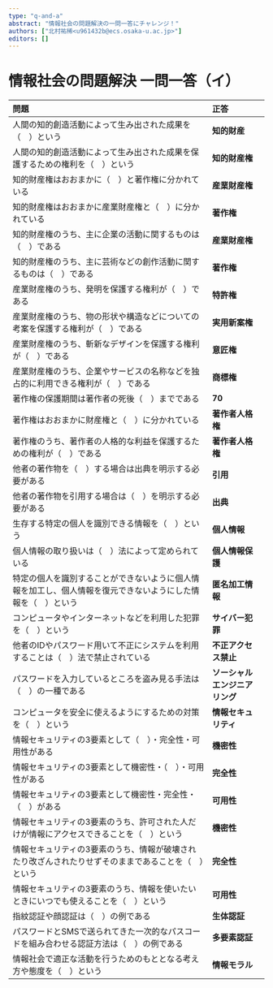 ```yaml
---
type: "q-and-a"
abstract: "情報社会の問題解決の一問一答にチャレンジ！"
authors: ["北村祐稀<u961432b@ecs.osaka-u.ac.jp>"]
editors: []
---
```


# 情報社会の問題解決 一問一答（イ）

| 問題                                                                                                         | 正答                           |
| :----------------------------------------------------------------------------------------------------------- | :----------------------------- |
| 人間の知的創造活動によって生み出された成果​を（　）という                                                    | **知的財産**                   |
| 人間の知的創造活動によって生み出された成果​を保護するための権利を（　）という                                | **知的財産権**                 |
| 知的財産権はおおまかに（　）と著作権に分かれている                                                           | **産業財産権**                 |
| 知的財産権はおおまかに産業財産権と（　）に分かれている                                                       | **著作権**                     |
| 知的財産権のうち、主に企業の活動に関するものは（　）である                                                   | **産業財産権**                 |
| 知的財産権のうち、主に芸術などの創作活動に関するものは（　）である                                           | **著作権**                     |
| 産業財産権のうち、発明を保護する権利が（　）である                                                           | **特許権**                     |
| 産業財産権のうち、物の形状や構造などについての考案を保護する権利が（　）である                               | **実用新案権**                 |
| 産業財産権のうち、斬新なデザインを保護する権利が（　）である                                                 | **意匠権**                     |
| 産業財産権のうち、企業やサービスの名称などを独占的に利用できる権利が（　）である                             | **商標権**                     |
| 著作権の保護期間は著作者の死後（　）までである                                                               | **70**                         |
| 著作権はおおまかに財産権と（　）に分かれている                                                               | **著作者人格権**               |
| 著作権のうち、著作者の人格的な利益を保護するための権利が（　）である                                         | **著作者人格権**               |
| 他者の著作物を（　）する場合は出典を明示する必要がある                                                       | **引用**                       |
| 他者の著作物を引用する場合は（　）を明示する必要がある                                                       | **出典**                       |
| 生存する特定の個人を識別できる情報を（　）という                                                             | **個人情報**                   |
| 個人情報の取り扱いは（　）法によって定められている                                                           | **個人情報保護**               |
| 特定の個人を識別することができないように個人情報を加工し、個人情報を復元できないようにした情報を（　）という | **匿名加工情報**               |
| コンピュータやインターネットなどを利用した犯罪を（　）という                                                 | **サイバー犯罪**               |
| 他者のIDやパスワード用いて不正にシステムを利用することは（　）法で禁止されている                             | **不正アクセス禁止**           |
| パスワードを入力しているところを盗み見る手法は（　）の一種である                                             | **ソーシャルエンジニアリング** |
| コンピュータを安全に使えるようにするための対策を（　）という                                                 | **情報セキュリティ**           |
| 情報セキュリティの3要素として（　）・完全性・可用性がある                                                    | **機密性**                     |
| 情報セキュリティの3要素として機密性・（　）・可用性がある                                                    | **完全性**                     |
| 情報セキュリティの3要素として機密性・完全性・（　）がある                                                    | **可用性**                     |
| 情報セキュリティの3要素のうち、許可された人だけが情報にアクセスできることを（　）という                      | **機密性**                     |
| 情報セキュリティの3要素のうち、情報が破壊されたり改ざんされたりせずそのままであることを（　）という          | **完全性**                     |
| 情報セキュリティの3要素のうち、情報を使いたいときにいつでも使えることを（　）という                          | **可用性**                     |
| 指紋認証や顔認証は（　）の例である                                                                           | **生体認証**                   |
| パスワードとSMSで送られてきた一次的なパスコードを組み合わせる認証方法は（　）の例である                      | **多要素認証**                 |
| 情報社会で適正な活動を行うためのもととなる考え方や態度を（　）という                                         | **情報モラル**                 |

